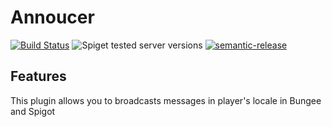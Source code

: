 # Annoucer

[![Build Status](https://github.com/Nasgar-Network/Announcer/workflows/Build/badge.svg)](../../actions?query=workflow%3ABuild)
![Spiget tested server versions](https://img.shields.io/badge/tested%20versions-1.8--1.19-blue)
[![semantic-release](https://img.shields.io/badge/%20%20%F0%9F%93%A6%F0%9F%9A%80-semantic--release-e10079.svg)](https://github.com/semantic-release/semantic-release)

## Features
This plugin allows you to broadcasts messages in player's locale in Bungee and Spigot
